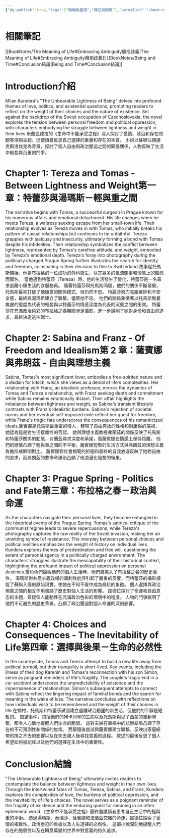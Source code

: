 ```yaml
---
{"dg-publish":true,"tags":["動機與靈感","傳記與回憶"],"permalink":"/book-notes/the-unbearable-lightness-of-being/","dgPassFrontmatter":true,"created":"2024-11-24T10:41:53.057+08:00","updated":"2024-11-28T13:32:10.670+08:00"}
---
```


# 相關筆記
[[BookNotes/The Meaning of Life#Embracing Ambiguity擁抱歧義\|The Meaning of Life#Embracing Ambiguity擁抱歧義]]
[[BookNotes/Being and Time#Conclusion結論\|Being and Time#Conclusion結論]]
# Introduction介紹

Milan Kundera's "The Unbearable Lightness of Being" delves into profound themes of love, politics, and existential questions, prompting readers to reflect on the weight of their choices and the nature of existence. Set against the backdrop of the Soviet occupation of Czechoslovakia, the novel explores the tension between personal freedom and political oppression, with characters embodying the struggle between lightness and weight in their lives.米蘭昆德拉的《生命中不能承受之輕》深入探討了愛情、政治和存在問題等深刻主題，促使讀者反思自己選擇的重量和存在的本質。 小說以蘇聯佔領捷克斯洛伐克為背景，探討了個人自由與政治壓迫之間的緊張關係，人物反映了生活中輕盈與沉重的鬥爭。

# Chapter 1: Tereza and Tomas - Between Lightness and Weight第一章：特蕾莎與湯瑪斯－輕與重之間

The narrative begins with Tomas, a successful surgeon in Prague known for his numerous affairs and emotional detachment. His life changes when he meets Tereza, a waitress seeking escape from her small-town life. Their relationship evolves as Tereza moves in with Tomas, who initially breaks his pattern of casual relationships but continues to be unfaithful. Tereza grapples with jealousy and insecurity, ultimately forming a bond with Tomas despite his infidelities. Their relationship symbolizes the conflict between lightness, represented by Tomas's carefree attitude, and weight, embodied by Tereza's emotional depth. Tereza's foray into photography during the politically charged Prague Spring further illustrates her search for identity and freedom, culminating in their decision to flee to Switzerland.故事從托馬斯開始，他是布拉格的一位成功的外科醫生，以其眾多的風流韻事和情感上的超然而聞名。 當他遇到特蕾莎（Tereza）時，他的生活發生了變化，特蕾莎是一名尋求逃離小鎮生活的女服務員。 隨著特蕾莎與托馬斯同居，他們的關係不斷發展，托馬斯最初打破了他隨意的關係模式，但仍然不忠。 特麗莎努力克服嫉妒和不安全感，最終與湯瑪斯建立了聯繫，儘管他不忠。 他們的關係象徵著以托馬斯無憂無慮的態度為代表的輕盈與以特蕾莎的情感深度為代表的沉重之間的衝突。 特蕾莎在充滿政治色彩的布拉格之春期間涉足攝影，進一步說明了她對身份和自由的追求，最終決定逃往瑞士。

# Chapter 2: Sabina and Franz - Of Freedom and Idealism第 2 章：薩賓娜與弗朗茲 - 自由與理想主義

Sabina, Tomas's most significant lover, embodies a free-spirited nature and a disdain for kitsch, which she views as a denial of life's complexities. Her relationship with Franz, an idealistic professor, mirrors the dynamics of Tomas and Tereza's relationship, with Franz seeking depth and commitment while Sabina remains emotionally distant. Their affair highlights the imbalance between lightness and weight, as Sabina's transient lifestyle contrasts with Franz's idealistic burdens. Sabina's rejection of societal norms and her eventual self-imposed exile reflect her quest for freedom, while Franz's tragic fate underscores the consequences of his romanticized ideals.薩賓娜是托馬斯最重要的情人，體現了自由奔放的性格和對庸俗的蔑視，她認為這是對生活複雜性的否認。 她與理想主義教授弗蘭茲的關係反映了托馬斯和特蕾莎關係的動態，弗蘭茲尋求深度和承諾，而薩賓娜在情感上保持距離。 他們的戀情凸顯了輕與重之間的不平衡，薩賓娜短暫的生活方式與弗朗茲的理想主義負擔形成鮮明對比。 薩賓娜對社會規範的拒絕和最終的自我放逐反映了她對自由的追求，而弗朗茲的悲慘命運則凸顯了他浪漫化理想的後果。

# Chapter 3: Prague Spring - Politics and Fate第三章：布拉格之春－政治與命運

As the characters navigate their personal lives, they become entangled in the historical events of the Prague Spring. Tomas's satirical critique of the communist regime leads to severe repercussions, while Tereza's photography captures the raw reality of the Soviet invasion, making her an unwitting symbol of resistance. The interplay between personal choices and political realities emphasizes the weight of history on individual lives. Kundera explores themes of predestination and free will, questioning the extent of personal agency in a politically charged environment. The characters' struggles illustrate the inescapability of their historical context, highlighting the profound impact of political oppression on personal destinies.當角色們探索他們的個人生活時，他們被捲入了布拉格之春的歷史事件。 湯瑪斯對共產主義政權的諷刺性批評引起了嚴重的反響，而特蕾莎的攝影捕捉了蘇聯入侵的原始現實，使她在不知不覺中成為抵抗的象徵。 個人選擇與政治現實之間的相互作用強調了歷史對個人生活的影響。 昆德拉探討了命運和自由意志的主題，質疑個人能動性在充滿政治色彩的環境中的程度。 人物的鬥爭說明了他們不可避免的歷史背景，凸顯了政治壓迫對個人命運的深刻影響。

# Chapter 4: Choices and Consequences - The Inevitability of Life第四章：選擇與後果－生命的必然性

In the countryside, Tomas and Tereza attempt to build a new life away from political turmoil, but their tranquility is short-lived. Key events, including the illness of their dog Karenin and Tomas's reconnection with his son Simon, serve as poignant reminders of life's fragility. The couple's tragic end in a car accident underscores the unpredictability of existence and the impermanence of relationships. Simon's subsequent attempts to connect with Sabina reflect the lingering impact of familial bonds and the search for meaning in the wake of loss. The narrative concludes with reflections on how individuals wish to be remembered and the weight of their choices in life.在鄉村，托馬斯和特蕾莎試圖建立遠離政治動盪的新生活，但他們的平靜是短暫的。 關鍵事件，包括他們的狗卡列寧的生病以及托馬斯與兒子西蒙的重新聯繫，都令人心酸地提醒人們生命的脆弱。 這對夫婦在車禍中的悲慘結局凸顯了存在的不可預測性和關係的無常。 西蒙隨後嘗試與薩賓娜建立聯繫，反映出家庭紐帶的揮之不去的影響以及在失去親人後尋找意義的過程。 敘述的最後反思了個人希望如何被記住以及他們的選擇在生活中的重要性。

# Conclusion結論

"The Unbearable Lightness of Being" ultimately invites readers to contemplate the balance between lightness and weight in their own lives. Through the intertwined fates of Tomas, Tereza, Sabina, and Franz, Kundera explores the complexities of love, the burdens of political oppression, and the inevitability of life's choices. The novel serves as a poignant reminder of the fragility of existence and the enduring quest for meaning in an often ephemeral world.《生命中不能承受之輕》最終邀請讀者思考自己生活中的輕與重的平衡。 透過湯瑪斯、泰瑞莎、薩賓娜和法蘭茲交織的命運，昆德拉探索了愛情的複雜性、政治壓迫的負擔以及人生選擇的必然性。 這部小說深刻地提醒人們存在的脆弱性以及在瞬息萬變的世界中對意義的持久追求。
